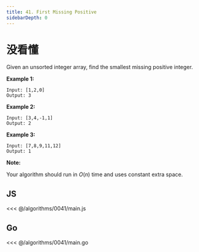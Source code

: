 ```yaml
---
title: 41. First Missing Positive
sidebarDepth: 0
---
```


# 没看懂

Given an unsorted integer array, find the smallest missing positive integer.

**Example 1:**

```
Input: [1,2,0]
Output: 3
```

**Example 2:**

```
Input: [3,4,-1,1]
Output: 2
```

**Example 3:**

```
Input: [7,8,9,11,12]
Output: 1
```

**Note:**

Your algorithm should run in *O*(_n_) time and uses constant extra space.

## JS

<<< @/algorithms/0041/main.js

## Go

<<< @/algorithms/0041/main.go
